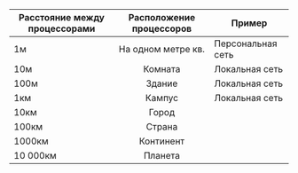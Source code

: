 | Расстояние между процессорами | Расположение процессоров | Пример            |
| ----------------------------- |:------------------------:| ----------------- |
| 1м                            |    На одном метре кв.    | Персональная сеть |
| 10м                           |         Комната          | Локальная сеть    |
| 100м                          |          Здание          | Локальная сеть    |
| 1км                           |          Кампус          | Локальная сеть    | 
| 10км                          |          Город           |                   |
| 100км                         |          Страна          |                   |
| 1000км                        |        Континент         |                   |
| 10 000км                      |         Планета          |                   |
